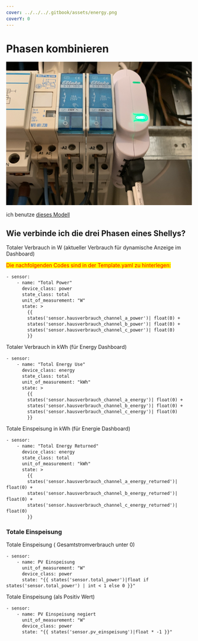 ```yaml
---
cover: ../../../.gitbook/assets/energy.png
coverY: 0
---
```


# Phasen kombinieren

![](<../../../.gitbook/assets/image (8) (1).png>)

ich benutze [dieses Modell](https://amzn.to/3RE9mQd)

## Wie verbinde ich die drei Phasen eines Shellys?

Totaler Verbrauch in W (aktueller Verbrauch für dynamische Anzeige im Dashboard)



<mark style="color:red;">Die nachfolgenden Codes sind in der Template.yaml zu hinterlegen:</mark>

```
- sensor:
    - name: "Total Power"
      device_class: power
      state_class: total
      unit_of_measurement: "W"
      state: >
        {{ 
        states('sensor.hausverbrauch_channel_a_power')| float(0) + 
        states('sensor.hausverbrauch_channel_b_power')| float(0) +
        states('sensor.hausverbrauch_channel_c_power')| float(0) 
        }}
```

Totaler Verbrauch in kWh (für Energy Dashboard)

```
- sensor:
    - name: "Total Energy Use"
      device_class: energy
      state_class: total
      unit_of_measurement: "kWh"
      state: >
        {{ 
        states('sensor.hausverbrauch_channel_a_energy')| float(0) + 
        states('sensor.hausverbrauch_channel_b_energy')| float(0) +
        states('sensor.hausverbrauch_channel_c_energy')| float(0) 
        }}
```

Totale Einspeisung in kWh (für Energie Dashboard)

```
- sensor:
    - name: "Total Energy Returned"
      device_class: energy
      state_class: total
      unit_of_measurement: "kWh"
      state: >
        {{ 
        states('sensor.hausverbrauch_channel_a_energy_returned')| float(0) + 
        states('sensor.hausverbrauch_channel_b_energy_returned')| float(0) +
        states('sensor.hausverbrauch_channel_c_energy_returned')| float(0) 
        }}
```

### Totale Einspeisung

Totale Einspeisung ( Gesamtstromverbrauch unter 0)

```
- sensor:
    - name: PV Einspeisung
      unit_of_measurement: "W"
      device_class: power
      state: "{{ states('sensor.total_power')|float if states('sensor.total_power') | int < 1 else 0 }}"
```

Totale Einspeisung (als Positiv Wert)

```
- sensor:
    - name: PV Einspeisung negiert
      unit_of_measurement: "W"
      device_class: power
      state: "{{ states('sensor.pv_einspeisung')|float * -1 }}"
```
